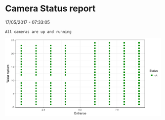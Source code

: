 Camera Status report
================
17/05/2017 - 07:33:05

    All cameras are up and running

![](camreport_files/figure-markdown_github/unnamed-chunk-2-1.png)
